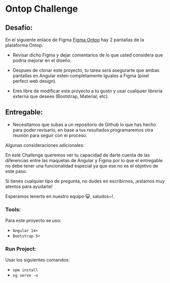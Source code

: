 # Ontop Challenge

## Desafío:

En el siguiente enlace de Figma [Figma Ontop](https://www.figma.com/file/l1IcP1dvCDLmlwBMRkJyY9/Untitled?node-id=0%3A1) hay 2 pantallas de la plataforma Ontop.

- Revisar dicho Figma y dejar comentarios de lo que usted considera que podria mejorar en el diseño.

- Despues de clonar este proyecto, tu tarea será asegurarte que ambas pantallas en Angular esten
  completamente iguales a Figma (pixel perfect web design).

- Eres libre de modificar este proyecto a tu gusto y usar cualquier libreria externa que desees (Bootstrap, Material, etc).

## Entregable:

- Necesitamos que subas a un repositorio de Github lo que has hecho para poder revisarlo, en base a tus resultados
  programaremos otra reunión para seguir con el proceso.

Algunas consideraciones adicionales:

En este Challenge queremos ver tu capacidad de darte cuenta de las diferencias entre las maquetas de Angular
y Figma por lo que el entregable no debe tener una funcionalidad especial ya que ese no es el objetivo de este paso.

Si tienes cualquier tipo de pregunta, no dudes en escribirnos, ¡estamos muy atentos para ayudarte!

Esperamos tenerte en nuestro equipo 😺, saludos~!.

### Tools:

Para este proyecto se uso:

- `Angular 14+`
- `Bootstrap 5+`

### Run Project:

Usar los siguientes comandos:

- `npm install`
- `ng serve -o`
